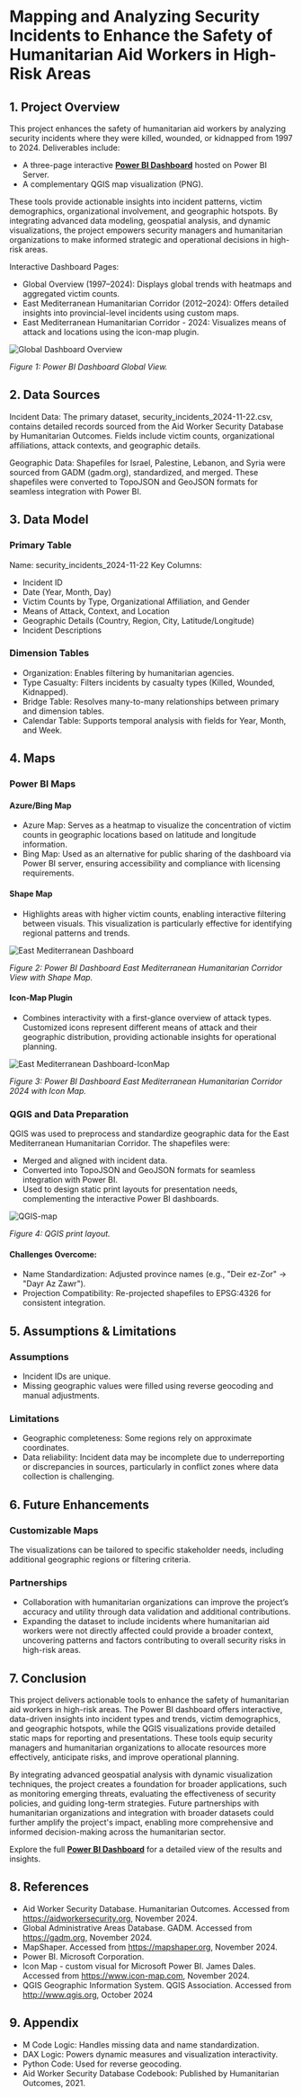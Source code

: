 # Mapping and Analyzing Security Incidents to Enhance the Safety of Humanitarian Aid Workers in High-Risk Areas
## 1. Project Overview
This project enhances the safety of humanitarian aid workers by analyzing security incidents where they were killed, wounded, or kidnapped from 1997 to 2024. Deliverables include:

- A three-page interactive **[Power BI Dashboard](https://app.powerbi.com/view?r=eyJrIjoiMmRkZjRkZGQtMzQ5ZS00MDI0LTljYmYtMjJiOTgwMDhmZGU0IiwidCI6IjVlNmFlYmFjLWQ1OGItNGIwYi1iMmE2LTY1YTdjYWMxMGM0NSIsImMiOjl9)** hosted on Power BI Server.
- A complementary QGIS map visualization (PNG).

These tools provide actionable insights into incident patterns, victim demographics, organizational involvement, and geographic hotspots. By integrating advanced data modeling, geospatial analysis, and dynamic visualizations, the project empowers security managers and humanitarian organizations to make informed strategic and operational decisions in high-risk areas.

Interactive Dashboard Pages:

- Global Overview (1997–2024): Displays global trends with heatmaps and aggregated victim counts.
- East Mediterranean Humanitarian Corridor (2012–2024): Offers detailed insights into provincial-level incidents using custom maps.
- East Mediterranean Humanitarian Corridor - 2024: Visualizes means of attack and locations using the icon-map plugin.

![Global Dashboard Overview](Images/Aid%20workers%20security%20incidents%20global%20overview.png)

*Figure 1: Power BI Dashboard Global View.*

## 2. Data Sources
Incident Data:
The primary dataset, security_incidents_2024-11-22.csv, contains detailed records sourced from the Aid Worker Security Database by Humanitarian Outcomes. Fields include victim counts, organizational affiliations, attack contexts, and geographic details.

Geographic Data:
Shapefiles for Israel, Palestine, Lebanon, and Syria were sourced from GADM (gadm.org), standardized, and merged. These shapefiles were converted to TopoJSON and GeoJSON formats for seamless integration with Power BI.

## 3. Data Model
### Primary Table
Name: security_incidents_2024-11-22
Key Columns:

- Incident ID
- Date (Year, Month, Day)
- Victim Counts by Type, Organizational Affiliation, and Gender
- Means of Attack, Context, and Location
- Geographic Details (Country, Region, City, Latitude/Longitude)
- Incident Descriptions

### Dimension Tables
- Organization: Enables filtering by humanitarian agencies.
- Type Casualty: Filters incidents by casualty types (Killed, Wounded, Kidnapped).
- Bridge Table: Resolves many-to-many relationships between primary and dimension tables.
- Calendar Table: Supports temporal analysis with fields for Year, Month, and Week.

## 4. Maps
### Power BI Maps
#### Azure/Bing Map
- Azure Map: Serves as a heatmap to visualize the concentration of victim counts in geographic locations based on latitude and longitude information.
- Bing Map: Used as an alternative for public sharing of the dashboard via Power BI server, ensuring accessibility and compliance with licensing requirements.
#### Shape Map
- Highlights areas with higher victim counts, enabling interactive filtering between visuals. This visualization is particularly effective for identifying regional patterns and trends.

![East Mediterranean Dashboard](Images/Aid%20workers%20security%20incidents%20EM%20view.png)

*Figure 2: Power BI Dashboard East Mediterranean Humanitarian Corridor View with Shape Map.*

#### Icon-Map Plugin
- Combines interactivity with a first-glance overview of attack types. Customized icons represent different means of attack and their geographic distribution, providing actionable insights for operational planning.

![East Mediterranean Dashboard-IconMap](Images/Aid%20workers%20security%20incidents%20EM%202024%20icon%20map.png)

*Figure 3: Power BI Dashboard East Mediterranean Humanitarian Corridor 2024 with Icon Map.*

### QGIS and Data Preparation
QGIS was used to preprocess and standardize geographic data for the East Mediterranean Humanitarian Corridor. The shapefiles were:

- Merged and aligned with incident data.
- Converted into TopoJSON and GeoJSON formats for seamless integration with Power BI.
- Used to design static print layouts for presentation needs, complementing the interactive Power BI dashboards.

![QGIS-map](Images/QGIS%20Map-East%20Mediterranean%20Humanitarian%20Corridor.png)

*Figure 4: QGIS print layout.*

#### Challenges Overcome:
- Name Standardization: Adjusted province names (e.g., "Deir ez-Zor" → "Dayr Az Zawr").
- Projection Compatibility: Re-projected shapefiles to EPSG:4326 for consistent integration.

## 5. Assumptions & Limitations
### Assumptions
- Incident IDs are unique.
- Missing geographic values were filled using reverse geocoding and manual adjustments.
### Limitations
- Geographic completeness: Some regions rely on approximate coordinates.
- Data reliability: Incident data may be incomplete due to underreporting or discrepancies in sources, particularly in conflict zones where data collection is challenging.

## 6. Future Enhancements
### Customizable Maps
The visualizations can be tailored to specific stakeholder needs, including additional geographic regions or filtering criteria.

### Partnerships
- Collaboration with humanitarian organizations can improve the project’s accuracy and utility through data validation and additional contributions. 
- Expanding the dataset to include incidents where humanitarian aid workers were not directly affected could provide a broader context, uncovering patterns and factors contributing to overall security risks in high-risk areas. 

## 7. Conclusion
This project delivers actionable tools to enhance the safety of humanitarian aid workers in high-risk areas. The Power BI dashboard offers interactive, data-driven insights into incident types and trends, victim demographics, and geographic hotspots, while the QGIS visualizations provide detailed static maps for reporting and presentations. These tools equip security managers and humanitarian organizations to allocate resources more effectively, anticipate risks, and improve operational planning.

By integrating advanced geospatial analysis with dynamic visualization techniques, the project creates a foundation for broader applications, such as monitoring emerging threats, evaluating the effectiveness of security policies, and guiding long-term strategies. Future partnerships with humanitarian organizations and integration with broader datasets could further amplify the project's impact, enabling more comprehensive and informed decision-making across the humanitarian sector.

Explore the full **[Power BI Dashboard](https://app.powerbi.com/view?r=eyJrIjoiMmRkZjRkZGQtMzQ5ZS00MDI0LTljYmYtMjJiOTgwMDhmZGU0IiwidCI6IjVlNmFlYmFjLWQ1OGItNGIwYi1iMmE2LTY1YTdjYWMxMGM0NSIsImMiOjl9)** for a detailed view of the results and insights.

## 8. References
- Aid Worker Security Database. Humanitarian Outcomes. Accessed from https://aidworkersecurity.org, November 2024.
- Global Administrative Areas Database. GADM. Accessed from https://gadm.org, November 2024.
- MapShaper. Accessed from https://mapshaper.org, November 2024.
- Power BI. Microsoft Corporation. 
- Icon Map - custom visual for Microsoft Power BI. James Dales. Accessed from https://www.icon-map.com, November 2024.
- QGIS Geographic Information System. QGIS Association. Accessed from http://www.qgis.org, October 2024

## 9. Appendix
- M Code Logic: Handles missing data and name standardization.
- DAX Logic: Powers dynamic measures and visualization interactivity.
- Python Code: Used for reverse geocoding.
- Aid Worker Security Database Codebook: Published by Humanitarian Outcomes, 2021.
